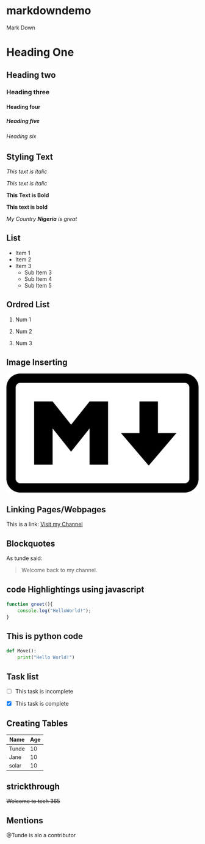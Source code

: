 # markdowndemo
Mark Down



# Heading One
## Heading two
### Heading three
#### Heading four
#####  Heading five
###### Heading six



## Styling Text
*This text is italic*

_This text is italic_

**This Text is Bold**

__This text is bold__

_My Country **Nigeria** is great_


## List
* Item 1
* Item 2
* Item 3
    * Sub Item 3
    * Sub Item 4
    * Sub Item 5

## Ordred List

1. Num 1

2. Num 2

3. Num 3


## Image Inserting 

![Adegoke Babatunde Landing Website](img/markdown.png)


## Linking Pages/Webpages

This is a link: [Visit my Channel](https://google.com/)


## Blockquotes

As tunde said:

> Welcome back to my channel.

## code Highlightings using javascript
```javascript
function greet(){
    console.log("HelloWorld!");
}

```


## This is python code

```python
def Move():
    print("Hello World!")


```

## Task list

- [ ] This task is incomplete
- [x] This task is complete




## Creating Tables

Name | Age 
-----|---
Tunde| 10
Jane| 10
solar| 10



## strickthrough

~~Welcome to tech 365~~


## Mentions
@Tunde is alo a contributor

